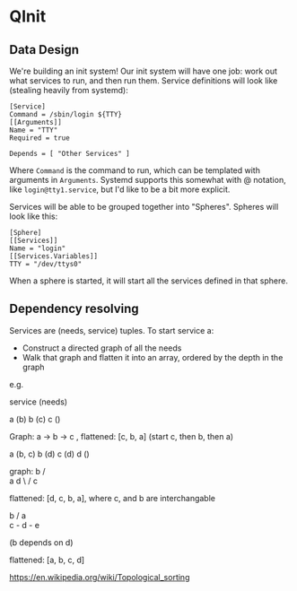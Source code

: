 # QInit


## Data Design

We're building an init system! Our init system will have one job: work out what services to run, and then run them. Service definitions will look like (stealing heavily from systemd):

```
[Service]
Command = /sbin/login ${TTY} 
[[Arguments]]
Name = "TTY"
Required = true

Depends = [ "Other Services" ]
```

Where `Command` is the command to run, which can be templated with arguments in `Arguments`. Systemd supports this somewhat with @ notation, like `login@tty1.service`, but I'd like to be a bit more explicit.

Services will be able to be grouped together into "Spheres". Spheres will look like this:

```
[Sphere]
[[Services]]
Name = "login"
[[Services.Variables]]
TTY = "/dev/ttys0"
```

When a sphere is started, it will start all the services defined in that sphere.

## Dependency resolving

Services are (needs, service) tuples. To start service a:

 - Construct a directed graph of all the needs
 - Walk that graph and flatten it into an array, ordered by the depth in the graph

e.g.

service (needs)

a (b)
b (c)
c ()

Graph: a -> b -> c , flattened: [c, b, a] (start c, then b, then a)

a (b, c)
b (d)
c (d)
d ()

graph:
  b
 / \
a   d
 \ /
  c

flattened: [d, c, b, a], where c, and b are interchangable

  b
 /
a 
 \
  c - d - e

(b depends on d)

flattened: [a, b, c, d]

https://en.wikipedia.org/wiki/Topological_sorting